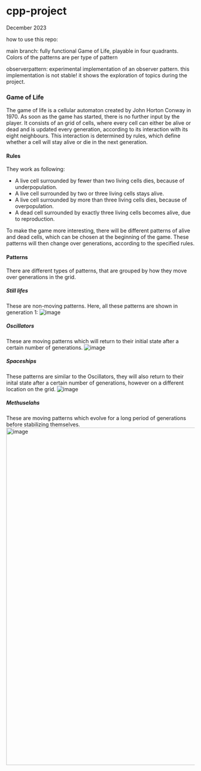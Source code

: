 # cpp-project
December 2023

how to use this repo:

main branch:
fully functional Game of Life, playable in four quadrants. Colors of the patterns are per type of pattern

observerpattern:
experimental implementation of an observer pattern. this implementation is not stable! it shows the exploration of topics during the project.

### Game of Life
The game of life is a cellular automaton created by John Horton Conway in 1970. As
soon as the game has started, there is no further input by the player. It consists of an grid of cells, where every cell can either be alive or dead and is updated
every generation, according to its interaction with its eight neighbours. This interaction is determined by rules, which define whether a cell will stay alive or die in
the next generation.

#### Rules 
They work as following:
* A live cell surrounded by fewer than two living cells dies, because of underpopulation.
* A live cell surrounded by two or three living cells stays alive.
* A live cell surrounded by more than three living cells dies, because of overpopulation.
* A dead cell surrounded by exactly three living cells becomes alive, due to reproduction.​

To make the game more interesting, there will be different patterns of alive and dead
cells, which can be chosen at the beginning of the game. These patterns will then
change over generations, according to the specified rules.

#### Patterns
There are different types of patterns, that are grouped by how they move over generations in the grid.

##### Still lifes
These are non-moving patterns. Here, all these patterns are shown in generation 1:
![image](https://github.com/vitamys/cpp-project/assets/115620523/091962f0-7bcc-4cea-9bc9-cc43fba3e507)

##### Oscillators
These are moving patterns which will return to their initial state after a certain number of generations.
![image](https://github.com/vitamys/cpp-project/assets/115620523/1676363d-7df0-443b-b35e-f985ee195d52)

##### Spaceships
These patterns are similar to the Oscillators, they will also return to their inital state after a certain number of generations, however on a different location on the grid.
![image](https://github.com/vitamys/cpp-project/assets/115620523/41ba85f8-4b80-4105-828c-b917d3f948c2)

##### Methuselahs
These are moving patterns which evolve for a long period of generations before stabilizing themselves.
<img width="900" alt="image" src="https://github.com/vitamys/cpp-project/assets/115620523/ea1d3f7a-339f-42f0-b37e-48b051678535">

